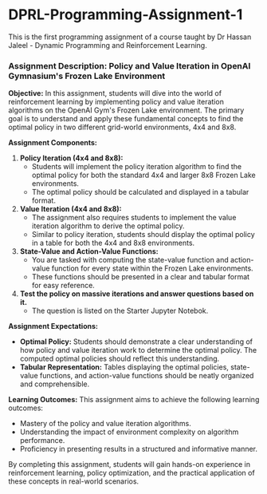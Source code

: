 # DPRL-Programming-Assignment-1

This is the first programming assignment of a course taught by Dr Hassan Jaleel - Dynamic Programming and Reinforcement Learning.  

### **Assignment Description: Policy and Value Iteration in OpenAI Gymnasium's Frozen Lake Environment**

**Objective:**
In this assignment, students will dive into the world of reinforcement learning by implementing policy and value iteration algorithms on the OpenAI Gym's Frozen Lake environment. The primary goal is to understand and apply these fundamental concepts to find the optimal policy in two different grid-world environments, 4x4 and 8x8.

**Assignment Components:**

1. **Policy Iteration (4x4 and 8x8):**
    - Students will implement the policy iteration algorithm to find the optimal policy for both the standard 4x4 and larger 8x8 Frozen Lake environments.
    - The optimal policy should be calculated and displayed in a tabular format.
2. **Value Iteration (4x4 and 8x8):**
    - The assignment also requires students to implement the value iteration algorithm to derive the optimal policy.
    - Similar to policy iteration, students should display the optimal policy in a table for both the 4x4 and 8x8 environments.
3. **State-Value and Action-Value Functions:**
    - You are tasked with computing the state-value function and action-value function for every state within the Frozen Lake environments.
    - These functions should be presented in a clear and tabular format for easy reference.
4. ****************Test the policy on massive iterations and answer questions based on it.****************
    - The question is listed on the Starter Jupyter Notebok.

**Assignment Expectations:**

- **Optimal Policy:** Students should demonstrate a clear understanding of how policy and value iteration work to determine the optimal policy. The computed optimal policies should reflect this understanding.
- **Tabular Representation:** Tables displaying the optimal policies, state-value functions, and action-value functions should be neatly organized and comprehensible.

**Learning Outcomes:**
This assignment aims to achieve the following learning outcomes:

- Mastery of the policy and value iteration algorithms.
- Understanding the impact of environment complexity on algorithm performance.
- Proficiency in presenting results in a structured and informative manner.

By completing this assignment, students will gain hands-on experience in reinforcement learning, policy optimization, and the practical application of these concepts in real-world scenarios.
